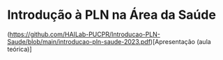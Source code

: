 # Introdução à PLN na Área da Saúde

(https://github.com/HAILab-PUCPR/Introducao-PLN-Saude/blob/main/introducao-pln-saude-2023.pdf)[Apresentação (aula teórica)]
